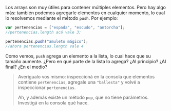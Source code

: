 Los arrays son muy útiles para contener múltiples elementos. Pero hay algo más: también podemos agregarle elementos en cualquier momento, lo cual lo resolvemos mediante el método `push`. Por ejemplo:

```javascript
var pertenencias = ["espada", "escudo", "antorcha"];
//pertenencias.length acá vale 3;

pertenencias.push("amuleto mágico");
//ahora pertenencias.length vale 4
```

Como vemos, `push` agrega un elemento a la lista, lo cual hace que su tamaño aumente. ¿Pero en qué parte de la lista lo agrega? ¿Al principio? ¿Al final? ¿En el medio?

> Averigualo vos mismo: inspeccioná en la consola que elementos contiene `pertenencias`, agregale una `"ballesta"` y volvé a inspeccionar `pertenencias`.
>
> Ah, y además existe un método `pop`, que no tiene parámetros. Investigá en la consola qué hace.

